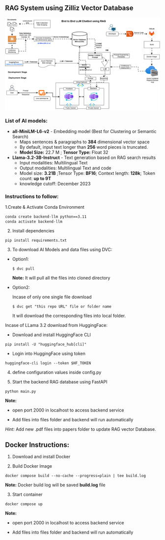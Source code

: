 ## RAG System using Zilliz Vector Database

<img src="assets/LLM_RAG.drawio.png" width="800" height="300">

### List of AI models:
* **all-MiniLM-L6-v2** - Embedding model (Best for Clustering or Semantic Search)
  * Maps sentences & paragraphs to **384** dimensional vector space
  * By default, input text longer than **256** word pieces is truncated. 
  * **Model Size:** 22.7 M ; **Tensor Type:** Float 32
* **Llama-3.2-3B-Instruct** - Text generation based on RAG search results
  * Input modalities: Multilingual Text
  * Output modalities: Multilingual Text and code
  * Model size: **3.21B** ;Tensor Type: **BF16**; Context length: **128k**; Token count: **up to 9T**
  * knowledge cutoff: December 2023 

### Instructions to follow:

1.Create & Activate Conda Environment

```
conda create backend-llm python==3.11
conda activate backend-llm
```

2. Install dependencies

```
pip install requirements.txt
```

3. To download AI Models and data files using DVC:

* Option1:

  ```
  $ dvc pull 
  ```

  **Note:** It will pull all the files into cloned directory

* Option2: 

  Incase of only one single file download 

  ```
  $ dvc get "this repo URL" file or folder name 
  ```
  It will download the corresponding files into local folder.

Incase of LLama 3.2 download from HuggingFace:

* Download and install HuggingFace CLI
```
pip install -U "huggingface_hub[cli]"
```
* Login into HuggingFace using token

```
huggingface-cli login --token $HF_TOKEN
```

4. define configuration values inside config.py

5. Start the backend RAG database using FastAPI

```
python main.py
```

**Note:** 
  * open port 2000 in localhost to access backend service

  * Add files into files folder and backend will run automatically

*Hint:* Add new .pdf files into papers folder to update RAG vector Database.

## Docker Instructions:

1. Download and install Docker

2. Build Docker Image

```
docker compose build --no-cache --progress=plain | tee build.log
```
**Note:** Docker build log will be saved **build.log** file

3. Start container

```
docker compose up
```

**Note:** 
  * open port 2000 in localhost to access backend service

  * Add files into files folder and backend will run automatically